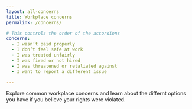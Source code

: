 ```yaml
---
layout: all-concerns
title: Workplace concerns
permalink: /concerns/

# This controls the order of the accordions
concerns:
  - I wasn’t paid properly
  - I don’t feel safe at work
  - I was treated unfairly
  - I was fired or not hired
  - I was threatened or retaliated against
  - I want to report a different issue

---
```


Explore common workplace concerns and learn about the differnt options you have if you believe your rights were violated.


